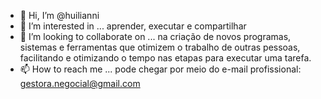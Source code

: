 - 👋 Hi, I’m @huilianni
- 👀 I’m interested in ... aprender, executar e compartilhar
- 💞️ I’m looking to collaborate on ... na criação de novos programas, sistemas e ferramentas que otimizem o trabalho de outras pessoas, facilitando e otimizando o tempo nas etapas para executar uma tarefa.
- 📫 How to reach me ... pode chegar por meio do e-mail profissional: gestora.negocial@gmail.com

<!---
huilianni/huilianni is a ✨ special ✨ repository because its `README.md` (this file) appears on your GitHub profile.
You can click the Preview link to take a look at your changes.
--->
